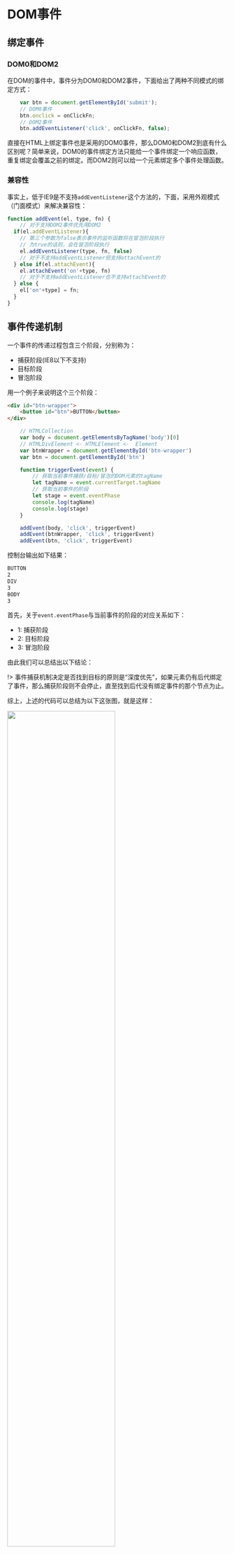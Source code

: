 # DOM事件

## 绑定事件

### DOM0和DOM2
在DOM的事件中，事件分为DOM0和DOM2事件，下面给出了两种不同模式的绑定方式：

```js
	var btn = document.getElementById('submit');
	// DOM0事件
	btn.onclick = onClickFn;
	// DOM2事件    
    btn.addEventListener('click', onClickFn, false);
```

直接在HTML上绑定事件也是采用的DOM0事件，那么DOM0和DOM2到底有什么区别呢？简单来说，DOM0的事件绑定方法只能给一个事件绑定一个响应函数，重复绑定会覆盖之前的绑定。而DOM2则可以给一个元素绑定多个事件处理函数。

### 兼容性

事实上，低于IE9是不支持`addEventListener`这个方法的，下面，采用外观模式（门面模式）来解决兼容性：
```js
function addEvent(el, type, fn) {
	// 对于支持DOM2事件优先用DOM2
  if(el.addEventListener){
  	// 第三个参数为false表示事件的监听函数将在冒泡阶段执行
  	// 为true的话则，会在冒泡阶段执行
  	el.addEventListener(type, fn, false)
  	// 对于不支持addEventListener但支持attachEvent的
  } else if(el.attachEvent){
  	el.attachEvent('on'+type, fn)
  	// 对于不支持addEventListener也不支持attachEvent的
  } else {
  	el['on'+type] = fn;
  }
}
```

## 事件传递机制

一个事件的传递过程包含三个阶段，分别称为：

- 捕获阶段(IE8以下不支持)
- 目标阶段
- 冒泡阶段



用一个例子来说明这个三个阶段：
```html
<div id="btn-wrapper">
	<button id="btn">BUTTON</button>
</div>
```

```js
	// HTMLCollection
	var body = document.getElementsByTagName('body')[0]
	// HTMLDivElement <- HTMLElement <-  Element
	var btnWrapper = document.getElementById('btn-wrapper')
	var btn = document.getElementById('btn')

	function triggerEvent(event) {
		// 获取当前事件捕获/目标/冒泡的DOM元素的tagName
		let tagName = event.currentTarget.tagName
		// 获取当前事件的阶段
		let stage = event.eventPhase
		console.log(tagName)
		console.log(stage)
	}

	addEvent(body, 'click', triggerEvent)
	addEvent(btnWrapper, 'click', triggerEvent)
	addEvent(btn, 'click', triggerEvent)
```



控制台输出如下结果：
```markdown
BUTTON
2 
DIV
3
BODY
3
```

首先，关于`event.eventPhase`与当前事件的阶段的对应关系如下：
 
- 1: 捕获阶段
- 2: 目标阶段
- 3: 冒泡阶段

由此我们可以总结出以下结论：

!> 事件捕获机制决定是否找到目标的原则是“深度优先”，如果元素仍有后代绑定了事件，那么捕获阶段则不会停止，直至找到后代没有绑定事件的那个节点为止。


综上，上述的代码可以总结为以下这张图，就是这样：

<img style="width: 70%" src="./JavaScript/img/js-01.png" alt="">

那么，问题来了，如何将上述事件的事件监听函数的执行顺序颠倒过来呢？

!> 当然这种奇葩的需求，只能在DOM2级事件中，设定`addEventListener`的第三个参数为`true`。

最后再强调一遍`addEventListener`的第三个参数的作用：

- `true` 表示该元素在事件的“捕获阶段”（由外往内传递时）响应事件；
- `false` 表示该元素在事件的“冒泡阶段”（由内向外传递时）响应事件。

## 事件截获

在移动端开发时，我们常常会遇到这样一种需求：在一个`list`的`item`中，点击`item`本身进入查看详情，点击右侧的`button`执行某个业务相关的功能，如下图：

<img style="width: 70%" src="./JavaScript/img/js-02.png" alt="">

当右侧的`button`并未脱离文档流，且属于`item`的某个子节点，当点击了右侧的`button`后，初学者往往会感到郁闷，我只是想触发`button`的事件，为什么连`item`的事件也触发了。

现在，我们很好结合两节的知识来阐述原因了——事件冒泡机制。

那么，如何截获事件呢？DOM2级事件为我们提供了一个阻止事件冒泡的函数——`preventDefault()`




事件的这种`捕获 - 目标 - 冒泡`机制为我们截获事件提供了极大的便利。



DOM提供了以下几种标准的2级DOM事件（也就是IE不支持）的方法：

方法|描述
---|---
`initEvent()`|初始化新创建的 Event 对象的属性
`preventDefault()`|通知浏览器不要执行与事件关联的默认动作
`stopPropagation()`|不再派发事件,阻止事件的冒泡

实际开发中，我们用得较多的就是`preventDefault()`和`stopPropagation()`，因此这里只演示这两者的区别。

倘若我们在上一节的























currentTarget

当前的target

target 和 currentTarget 的区别？